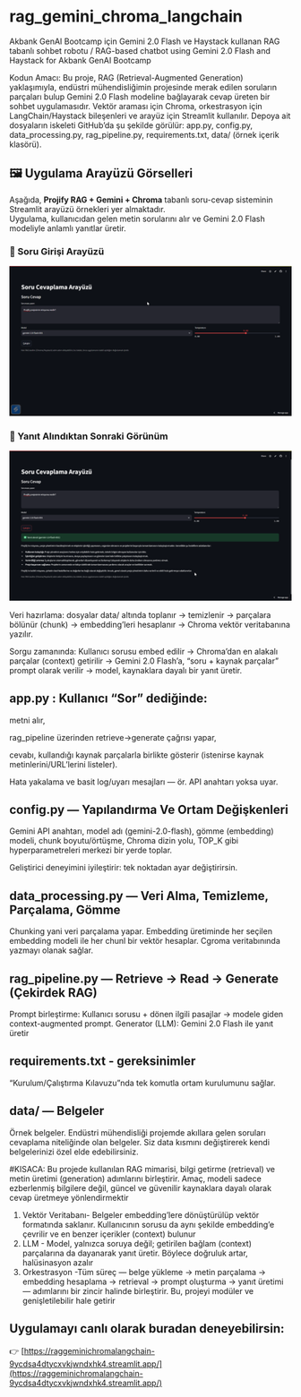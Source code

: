 # rag_gemini_chroma_langchain
Akbank GenAI Bootcamp için Gemini 2.0 Flash ve Haystack kullanan RAG tabanlı sohbet robotu /  RAG-based chatbot using Gemini 2.0 Flash and Haystack for Akbank GenAI Bootcamp


Kodun Amacı:
Bu proje, RAG (Retrieval-Augmented Generation) yaklaşımıyla, endüstri mühendisliğimin projesinde merak edilen soruların parçaları bulup Gemini 2.0 Flash modeline bağlayarak cevap üreten bir sohbet uygulamasıdır. Vektör araması için Chroma, orkestrasyon için LangChain/Haystack bileşenleri ve arayüz için Streamlit kullanılır. Depoya ait dosyaların iskeleti GitHub’da şu şekilde görülür: app.py, config.py, data_processing.py, rag_pipeline.py, requirements.txt, data/ (örnek içerik klasörü).

## 🖼️ Uygulama Arayüzü Görselleri

Aşağıda, **Projify RAG + Gemini + Chroma** tabanlı soru-cevap sisteminin Streamlit arayüzü örnekleri yer almaktadır.  
Uygulama, kullanıcıdan gelen metin sorularını alır ve Gemini 2.0 Flash modeliyle anlamlı yanıtlar üretir.

### 🔹 Soru Girişi Arayüzü
![Projify Demo 1](Akbank_proje_foto.png)

### 🔹 Yanıt Alındıktan Sonraki Görünüm
![Projify Demo 2](Akbank_proje_foto_2.png)


Veri hazırlama: dosyalar data/ altında toplanır -> temizlenir -> parçalara bölünür (chunk) -> embedding’leri hesaplanır -> Chroma vektör veritabanına yazılır.

Sorgu zamanında: Kullanıcı sorusu embed edilir -> Chroma’dan en alakalı parçalar (context) getirilir -> Gemini 2.0 Flash’a, “soru + kaynak parçalar” prompt olarak verilir -> model, kaynaklara dayalı bir yanıt üretir.

## app.py : Kullanıcı “Sor” dediğinde:

metni alır,

rag_pipeline üzerinden retrieve→generate çağrısı yapar,

cevabı, kullandığı kaynak parçalarla birlikte gösterir (istenirse kaynak metinlerini/URL’lerini listeler).

Hata yakalama ve basit log/uyarı mesajları — ör. API anahtarı yoksa uyar.

## config.py — Yapılandırma Ve Ortam Değişkenleri

Gemini API anahtarı, model adı (gemini-2.0-flash), gömme (embedding) modeli, chunk boyutu/örtüşme, Chroma dizin yolu, TOP_K gibi hyperparametreleri merkezi bir yerde toplar.

Geliştirici deneyimini iyileştirir: tek noktadan ayar değiştirirsin.

## data_processing.py — Veri Alma, Temizleme, Parçalama, Gömme
Chunking yani veri parçalama yapar. 
Embedding üretiminde her seçilen embedding modeli ile her chunl bir vektör hesaplar.
Cgroma veritabınında yazmayı olanak sağlar.

## rag_pipeline.py — Retrieve -> Read -> Generate (Çekirdek RAG)
Prompt birleştirme: Kullanıcı sorusu + dönen ilgili pasajlar → modele giden context-augmented prompt.
Generator (LLM): Gemini 2.0 Flash ile yanıt üretir

## requirements.txt - gereksinimler
“Kurulum/Çalıştırma Kılavuzu”nda tek komutla ortam kurulumunu sağlar. 

## data/ — Belgeler
Örnek belgeler. Endüstri mühendisliği projemde akıllara gelen soruları cevaplama niteliğinde olan belgeler. Siz data kısmını değiştirerek kendi belgelerinizi özel elde edebilirsiniz.

#KISACA:
Bu projede kullanılan RAG mimarisi, bilgi getirme (retrieval) ve metin üretimi (generation) adımlarını birleştirir.
Amaç, modeli sadece ezberlenmiş bilgilere değil, güncel ve güvenilir kaynaklara dayalı olarak cevap üretmeye yönlendirmektir
1) Vektör Veritabanı- Belgeler embedding’lere dönüştürülüp vektör formatında saklanır. Kullanıcının sorusu da aynı şekilde embedding’e çevrilir ve en benzer içerikler (context) bulunur
2) LLM - Model, yalnızca soruya değil; getirilen bağlam (context) parçalarına da dayanarak yanıt üretir. Böylece doğruluk artar, halüsinasyon azalır
3) Orkestrasyon -Tüm süreç — belge yükleme -> metin parçalama -> embedding hesaplama -> retrieval -> prompt oluşturma -> yanıt üretimi — adımlarını bir zincir halinde birleştirir. Bu, projeyi modüler ve genişletilebilir hale getirir

## Uygulamayı canlı olarak buradan deneyebilirsin:    
👉 [https://raggeminichromalangchain-9ycdsa4dtycxvkjwndxhk4.streamlit.app/](https://raggeminichromalangchain-9ycdsa4dtycxvkjwndxhk4.streamlit.app/)
